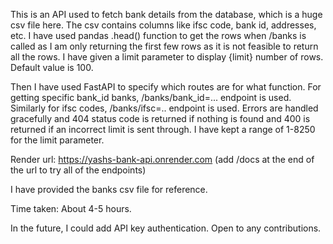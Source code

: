 This is an API used to fetch bank details from the database, which is a huge csv file here. The csv contains columns like ifsc code, bank id, addresses, etc. 
I have used pandas .head() function to get the rows when /banks is called as I am only returning the first few rows as it is not feasible to return all the rows. I have given a limit parameter to display {limit} number of rows. Default value is 100.

Then I have used FastAPI to specify which routes are for what function. For getting specific bank_id banks, /banks/bank_id=...  endpoint is used. Similarly for ifsc codes, /banks/ifsc=..  endpoint is used. Errors are handled gracefully and 404 status code is returned if nothing is found and 400 is returned if an incorrect limit is sent through. I have kept a range of 1-8250 for the limit parameter.

Render url: https://yashs-bank-api.onrender.com
(add /docs at the end of the url to try all of the endpoints)

I have provided the banks csv file for reference.

Time taken: About 4-5 hours.

In the future, I could add API key authentication. Open to any contributions.

